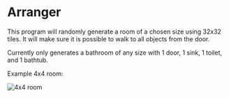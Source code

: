 # Arranger

This program will randomly generate a room of a chosen size using 32x32 tiles. It will make sure it is possible to walk to all objects from the door.

Currently only generates a bathroom of any size with 1 door, 1 sink, 1 toilet, and 1 bathtub.

Example 4x4 room:

![4x4 room](https://i.imgur.com/7yVXDSS.png)
